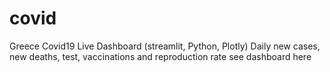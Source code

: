 # covid

Greece Covid19 Live Dashboard (streamlit, Python, Plotly)
Daily new cases, new deaths, test, vaccinations and reproduction rate
see dashboard here
